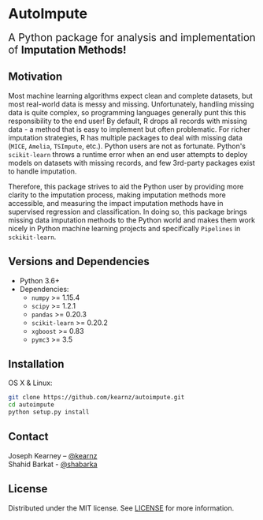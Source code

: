 # AutoImpute
<span style="font-size:1.5em;">A Python package for analysis and implementation of <b>Imputation Methods!</b></span>

## Motivation
Most machine learning algorithms expect clean and complete datasets, but most real-world data is messy and missing. Unfortunately, handling missing data is quite complex, so programming languages generally punt this this responsibility to the end user! By default, R drops all records with missing data - a method that is easy to implement but often problematic. For richer imputation strategies, R has multiple packages to deal with missing data (`MICE`, `Amelia`, `TSImpute`, etc.). Python users are not as fortunate. Python's `scikit-learn` throws a runtime error when an end user attempts to deploy models on datasets with missing records, and few 3rd-party packages exist to handle imputation.

Therefore, this package strives to aid the Python user by providing more clarity to the imputation process, making imputation methods more accessible, and measuring the impact imputation methods have in supervised regression and classification. In doing so, this package brings missing data imputation methods to the Python world and makes them work nicely in Python machine learning projects and specifically `Pipelines` in `sckikit-learn`.

## Versions and Dependencies
* Python 3.6+
* Dependencies:
    - `numpy` >= 1.15.4
    - `scipy` >= 1.2.1
    - `pandas` >= 0.20.3
    - `scikit-learn` >= 0.20.2
    - `xgboost` >= 0.83
    - `pymc3` >= 3.5

## Installation
OS X & Linux:

```sh
git clone https://github.com/kearnz/autoimpute.git
cd autoimpute
python setup.py install
```

## Contact
Joseph Kearney – [@kearnz](https://github.com/kearnz)  
Shahid Barkat - [@shabarka](https://github.com/shabarka)

## License
Distributed under the MIT license. See [LICENSE](https://github.com/kearnz/autoimpute/blob/master/LICENSE) for more information.